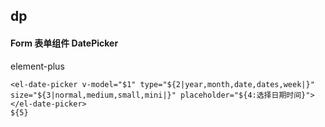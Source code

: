## dp
#### Form 表单组件 DatePicker
element-plus <el-date-picker>
```
<el-date-picker v-model="$1" type="${2|year,month,date,dates,week|}" size="${3|normal,medium,small,mini|}" placeholder="${4:选择日期时间}">
</el-date-picker>
${5}
```